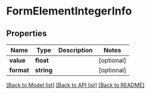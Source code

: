 # FormElementIntegerInfo

## Properties
Name | Type | Description | Notes
------------ | ------------- | ------------- | -------------
**value** | **float** |  | [optional] 
**format** | **string** |  | [optional] 

[[Back to Model list]](../README.md#documentation-for-models) [[Back to API list]](../README.md#documentation-for-api-endpoints) [[Back to README]](../README.md)


